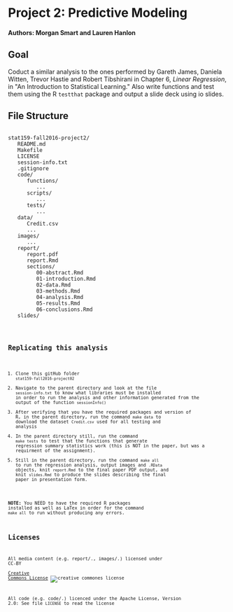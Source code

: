 # Project 2: Predictive Modeling

#### Authors: Morgan Smart and Lauren Hanlon

## Goal
Coduct a similar analysis to the ones performed by Gareth James, Daniela Witten, Trevor Hastie and Robert Tibshirani in Chapter 6, *Linear Regression*, in "An Introduction to Statistical Learning." Also write functions and test them using the R `testthat` package and output a slide deck using io slides.

## File Structure
<pre><code>
stat159-fall2016-project2/
   README.md
   Makefile
   LICENSE
   session-info.txt
   .gitignore
   code/
      functions/
         ...
      scripts/
         ...
      tests/
         ...
   data/
      Credit.csv
      ...
   images/
      ...
   report/
      report.pdf
      report.Rmd
      sections/
         00-abstract.Rmd
         01-introduction.Rmd
         02-data.Rmd
         03-methods.Rmd
         04-analysis.Rmd
         05-results.Rmd
         06-conclusions.Rmd
   slides/
<code></pre>


## Replicating this analysis
1. Clone this gitHub folder `stat159-fall2016-project02`
2. Navigate to the parent directory and look at the file `session-info.txt` to know what libraries must be installed in order to run the analysis and other information generated from the output of the function `sessionInfo()`
3.  After verifying that you have the required packages and version of R, in the parent directory, run the command `make data` to download the dataset `Credit.csv` used for all testing and analysis
4. In the parent directory still, run the command `make tests` to test that the functions that generate regression summary statistics work (this is NOT in the paper, but was a requirment of the assignment).
5. Still in the parent directory, run the command `make all` to run the regression analysis, output images and `.RData` objects, knit `report.Rmd` to the final paper PDF output, and knit `slides.Rmd` to produce the slides describing the final paper in presentation form.

**NOTE:** You NEED to have the required R packages installed as well as LaTex in order for the command `make all` to run without producing any errors. 

## Licenses

All media content (e.g. report/., images/.) licensed under CC-BY  
[Creative Commons License](http://creativecommons.org/licenses/by-sa/4.0/) 
![creative commones license](https://i.creativecommons.org/l/by-sa/4.0/88x31.png)

All code (e.g. code/.) licenced under the Apache License, Version 2.0: See file `LICENSE` to read the license


